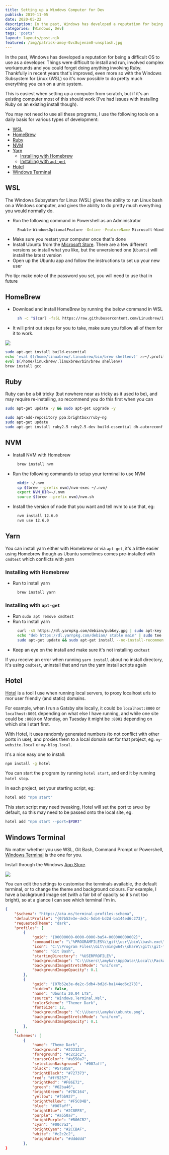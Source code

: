 ```yaml
---
title: Setting up a Windows Computer for Dev
publish: 2019-11-05
date: 2020-05-22
description: In the past, Windows has developed a reputation for being a difficult OS to use as a developer. Things were difficult to install and run, involved complex workarounds and you could forget doing anything involving Ruby. Thankfully in recent years that's improved, even more so with the Windows Subsystem for Linux (WSL) so it's now possible to do pretty much everything you can on a Unix system.
categories: [Windows, Dev]
tags: 'posts'
layout: layouts/post.njk
featured: /img/patrick-amoy-0vc8ujenzm0-unsplash.jpg
---
```


In the past, Windows has developed a reputation for being a difficult OS to use as a developer. Things were difficult to install and run, involved complex workarounds and you could forget doing anything involving Ruby. Thankfully in recent years that's improved, even more so with the Windows Subsystem for Linux (WSL) so it's now possible to do pretty much everything you can on a unix system.

This is easiest when setting up a computer from scratch, but if it's an existing computer most of this should work (I've had issues with installing Ruby on an existing install though).

You may not need to use all these programs, I use the following tools on a daily basis for various types of development:

- [WSL](#wsl)
- [HomeBrew](#homebrew)
- [Ruby](#ruby)
- [NVM](#nvm)
- [Yarn](#yarn)
  - [Installing with Homebrew](#installing-with-homebrew)
  - [Installing with `apt-get`](#installing-with-apt-get)
- [Hotel](#hotel)
- [Windows Terminal](#windows-terminal)

## WSL

The Windows Subsystem for Linux (WSL) gives the ability to run Linux bash on a Windows computer, and gives the ability to do pretty much everything you would normally do.

* Run the following command in Powershell as an Administrator
  ```bash
    Enable-WindowsOptionalFeature -Online -FeatureName Microsoft-Windows-Subsystem-Linux
  ```
* Make sure you restart your computer once that's done
* Install Ubuntu from the [Microsoft Store](https://www.microsoft.com/en-au/p/ubuntu-1804-lts/9n9tngvndl3q?activetab=pivot:overviewtab). There are a few different versions so install what you like, but the unversioned one (`Ubuntu`) will install the latest version
* Open up the Ubuntu app and follow the instructions to set up your new user

Pro tip: make note of the password you set, you will need to use that in future

## HomeBrew

* Download and install HomeBrew by running the below command in WSL
  ```bash
    sh -c "$(curl -fsSL https://raw.githubusercontent.com/Linuxbrew/install/master/install.sh)"
  ```
* It will print out steps for you to take, make sure you follow all of them for it to work.

![](/img/homebrew-install.png)

```bash
sudo apt-get install build-essential
echo 'eval $(/home/linuxbrew/.linuxbrew/bin/brew shellenv)' >>~/.profile
eval $(/home/linuxbrew/.linuxbrew/bin/brew shellenv)
brew install gcc
```

## Ruby

Ruby can be a bit tricky (but nowhere near as tricky as it used to be), and may require re-installing, so recommend you do this first when you can

```bash
sudo apt-get update -y && sudo apt-get upgrade -y

sudo apt-add-repository ppa:brightbox/ruby-ng
sudo apt-get update
sudo apt-get install ruby2.5 ruby2.5-dev build-essential dh-autoreconf
```

## NVM

* Install NVM with Homebrew
  ```bash
    brew install nvm
  ```
* Run the following commands to setup your terminal to use NVM
  ```bash
    mkdir ~/.nvm
    cp $(brew --prefix nvm)/nvm-exec ~/.nvm/
    export NVM_DIR=~/.nvm
    source $(brew --prefix nvm)/nvm.sh
  ```
* Install the version of node that you want and tell nvm to use that, eg:
  ```bash
    nvm install 12.6.0
    nvm use 12.6.0
  ```

## Yarn

You can install yarn either with Homebrew or via `apt-get`, it's a little easier using Homebrew though as Ubuntu sometimes comes pre-installed with `cmdtest` which conflicts with yarn

### Installing with Homebrew

* Run to install yarn
  ```bash
    brew install yarn
  ```

### Installing with `apt-get`

* Run `sudo apt remove cmdtest`
* Run to install yarn
  ```bash
    curl -sS https://dl.yarnpkg.com/debian/pubkey.gpg | sudo apt-key add -
    echo "deb https://dl.yarnpkg.com/debian/ stable main" | sudo tee /etc/apt/sources.list.d/yarn.list
    sudo apt-get update && sudo apt-get install --no-install-recommends yarn
  ```
* Keep an eye on the install and make sure it's not installing `cmdtest`

If you receive an error when running `yarn install` about no install directory, it's using `cmdtest`, uninstall that and run the yarn install scripts again

## Hotel

[Hotel](https://github.com/typicode/hotel) is a tool I use when running local servers, to proxy localhost urls to mor user friendly (and static) domains.

For example, when I run a Gatsby site locally, it could be `localhost:8000` or `localhost:8001` depending on what else I have running, and while one site could be `:8000` on Monday, on Tuesday it might be `:8001` depending on which site I start first. 

With Hotel, it uses randomly generated numbers (to not conflict with other ports in use), and proxies them to a local domain set for that project, eg. `my-website.local` or `my-blog.local`.

It's a nice easy one to install:
```bash
npm install -g hotel
```

You can start the program by running `hotel start`, and end it by running `hotel stop`.

In each project, set your starting script, eg:
```bash
hotel add "npm start"
```

This start script may need tweaking, Hotel will set the port to `$PORT` by default, so this may need to be passed onto the local site, eg.
```bash
hotel add "npm start --port=$PORT"
```

## Windows Terminal

No matter whether you use WSL, Git Bash, Command Prompt or Powershell, [Windows Terminal](https://www.microsoft.com/en-au/p/windows-terminal/9n0dx20hk701?activetab=pivot:overviewtab) is the one for you.

Install through the Windows [App Store](https://www.microsoft.com/en-au/p/windows-terminal/9n0dx20hk701?activetab=pivot:overviewtab).

![](/img/windows_terminal.png)

You can edit the settings to customise the terminals available, the default terminal, or to change the theme and background colours. For example, I have a background image set (with a fair bit of opacity so it's not too bright), so at a glance I can see which terminal I'm in.

```json
{
    "$schema": "https://aka.ms/terminal-profiles-schema",
    "defaultProfile": "{07b52e3e-de2c-5db4-bd2d-ba144ed6c273}",
    "requestedTheme": "dark",
    "profiles": [
        {
            "guid": "{00000000-0000-0000-ba54-000000000002}",
            "commandline": "\"%PROGRAMFILES%\\git\\usr\\bin\\bash.exe\" -i -l",
            "icon": "C:\\Program Files\\Git\\mingw64\\share\\git\\git-for-windows.ico",
            "name": "Git Bash",
            "startingDirectory": "%USERPROFILE%",
            "backgroundImage": "C:\\Users\\amyka\\AppData\\Local\\Packages\\Microsoft.WindowsTerminal_8wekyb3d8bbwe\\LocalState\\git_bash.png",
            "backgroundImageStretchMode": "uniform",
            "backgroundImageOpacity": 0.1
        },
        {
            "guid": "{07b52e3e-de2c-5db4-bd2d-ba144ed6c273}",
            "hidden": false,
            "name": "Ubuntu 20.04 LTS",
            "source": "Windows.Terminal.Wsl",
            "colorScheme": "Themer Dark",
            "fontSize": 12,
            "backgroundImage": "C:\\Users\\amyka\\ubuntu.png",
            "backgroundImageStretchMode": "uniform",
            "backgroundImageOpacity": 0.1
        },
    ],
    "schemes": [
        {
            "name": "Theme Dark",
            "background": "#222323",
            "foreground": "#c2c2c2",
            "cursorColor": "#a550a7",
            "selectionBackground": "#007aff",
            "black": "#575858",
            "brightBlack": "#727373",
            "red": "#ff5257",
            "brightRed": "#F86E72",
            "green": "#62ba46",
            "brightGreen": "#7BC164",
            "yellow": "#fbb927",
            "brightYellow": "#F5C04B",
            "blue": "#007aff",
            "brightBlue": "#2C8EF8",
            "purple": "#a550a7",
            "brightPurple": "#B06CB2",
            "cyan": "#00c7a3",
            "brightCyan": "#2CCBAF",
            "white": "#c2c2c2",
            "brightWhite": "#dddddd"
        },
}
```